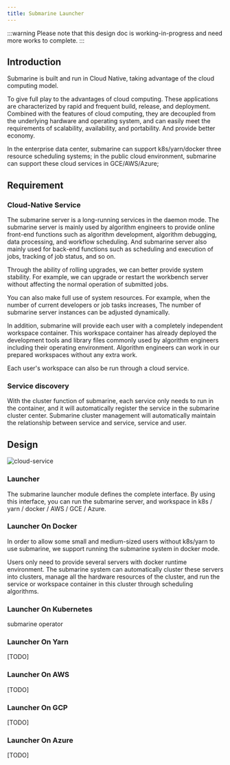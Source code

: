 ```yaml
---
title: Submarine Launcher
---
```

<!--
   Licensed to the Apache Software Foundation (ASF) under one or more
   contributor license agreements.  See the NOTICE file distributed with
   this work for additional information regarding copyright ownership.
   The ASF licenses this file to You under the Apache License, Version 2.0
   (the "License"); you may not use this file except in compliance with
   the License.  You may obtain a copy of the License at
   http://www.apache.org/licenses/LICENSE-2.0
   Unless required by applicable law or agreed to in writing, software
   distributed under the License is distributed on an "AS IS" BASIS,
   WITHOUT WARRANTIES OR CONDITIONS OF ANY KIND, either express or implied.
   See the License for the specific language governing permissions and
   limitations under the License.
-->

:::warning
Please note that this design doc is working-in-progress and need more works to complete. 
:::

## Introduction
Submarine is built and run in Cloud Native, taking advantage of the cloud computing model.

To give full play to the advantages of cloud computing. 
These applications are characterized by rapid and frequent build, release, and deployment. 
Combined with the features of cloud computing, they are decoupled from the underlying hardware and operating system, 
and can easily meet the requirements of scalability, availability, and portability. And provide better economy.

In the enterprise data center, submarine can support k8s/yarn/docker three resource scheduling systems; 
in the public cloud environment, submarine can support these cloud services in GCE/AWS/Azure;

## Requirement

### Cloud-Native Service

The submarine server is a long-running services in the daemon mode. 
The submarine server is mainly used by algorithm engineers to provide online front-end functions such as algorithm development, 
algorithm debugging, data processing, and workflow scheduling. 
And submarine server also mainly used for back-end functions such as scheduling and execution of jobs, tracking of job status, and so on.

Through the ability of rolling upgrades, we can better provide system stability. 
For example, we can upgrade or restart the workbench server without affecting the normal operation of submitted jobs.

You can also make full use of system resources.
For example, when the number of current developers or job tasks increases,
The number of submarine server instances can be adjusted dynamically.

In addition, submarine will provide each user with a completely independent workspace container. 
This workspace container has already deployed the development tools and library files commonly used by algorithm engineers including their operating environment. 
Algorithm engineers can work in our prepared workspaces without any extra work.

Each user's workspace can also be run through a cloud service.

### Service discovery
With the cluster function of submarine, each service only needs to run in the container, 
and it will automatically register the service in the submarine cluster center. 
Submarine cluster management will automatically maintain the relationship between service and service, service and user.

## Design

![cloud-service](/img/design/multi-dc-cloud.png)


### Launcher

The submarine launcher module defines the complete interface. 
By using this interface, you can run the submarine server, and workspace in k8s / yarn / docker / AWS / GCE / Azure.


### Launcher On Docker
In order to allow some small and medium-sized users without k8s/yarn to use submarine, 
we support running the submarine system in docker mode.

Users only need to provide several servers with docker runtime environment. 
The submarine system can automatically cluster these servers into clusters, manage all the hardware resources of the cluster, 
and run the service or workspace container in this cluster through scheduling algorithms.


### Launcher On Kubernetes

submarine operator

### Launcher On Yarn
[TODO]

### Launcher On AWS
[TODO]

### Launcher On GCP
[TODO]

### Launcher On Azure
[TODO]
